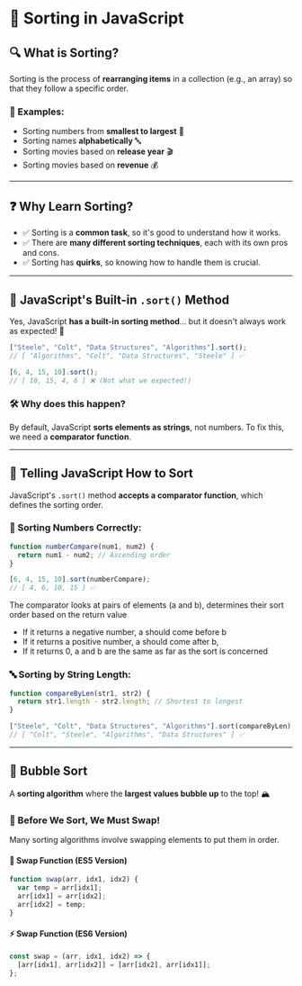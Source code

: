 # 📌 Sorting in JavaScript

## 🔍 What is Sorting?

Sorting is the process of **rearranging items** in a collection (e.g., an array) so that they follow a specific order.

### 🎯 Examples:

- Sorting numbers from **smallest to largest** 🔢
- Sorting names **alphabetically** 🔤
- Sorting movies based on **release year** 🎬
- Sorting movies based on **revenue** 💰

---

## ❓ Why Learn Sorting?

- ✅ Sorting is a **common task**, so it's good to understand how it works.
- ✅ There are **many different sorting techniques**, each with its own pros and cons.
- ✅ Sorting has **quirks**, so knowing how to handle them is crucial.

---

## 🚀 JavaScript's Built-in `.sort()` Method

Yes, JavaScript **has a built-in sorting method**... but it doesn't always work as expected! 🤯

```js
["Steele", "Colt", "Data Structures", "Algorithms"].sort();
// [ "Algorithms", "Colt", "Data Structures", "Steele" ] ✅
```

```js
[6, 4, 15, 10].sort();
// [ 10, 15, 4, 6 ] ❌ (Not what we expected!)
```

### 🛠 Why does this happen?

By default, JavaScript **sorts elements as strings**, not numbers. To fix this, we need a **comparator function**.

---

## 📝 Telling JavaScript How to Sort

JavaScript's `.sort()` method **accepts a comparator function**, which defines the sorting order.

### 🔢 Sorting Numbers Correctly:

```js
function numberCompare(num1, num2) {
  return num1 - num2; // Ascending order
}

[6, 4, 15, 10].sort(numberCompare);
// [ 4, 6, 10, 15 ] ✅
```

The comparator looks at pairs of elements (a and b), determines their sort order based on the return value

- If it returns a negative number, a should come before b
- If it returns a positive number, a should come after b,
- If it returns 0, a and b are the same as far as the sort is concerned

### 🔤 Sorting by String Length:

```js
function compareByLen(str1, str2) {
  return str1.length - str2.length; // Shortest to longest
}

["Steele", "Colt", "Data Structures", "Algorithms"].sort(compareByLen);
// [ "Colt", "Steele", "Algorithms", "Data Structures" ] ✅
```

---

## 🌊 Bubble Sort

A **sorting algorithm** where the **largest values bubble up** to the top! 🏔️

### 🔄 Before We Sort, We Must Swap!

Many sorting algorithms involve swapping elements to put them in order.

#### 🔁 Swap Function (ES5 Version)

```js
function swap(arr, idx1, idx2) {
  var temp = arr[idx1];
  arr[idx1] = arr[idx2];
  arr[idx2] = temp;
}
```

#### ⚡ Swap Function (ES6 Version)

```js
const swap = (arr, idx1, idx2) => {
  [arr[idx1], arr[idx2]] = [arr[idx2], arr[idx1]];
};
```
